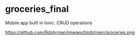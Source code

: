 # groceries_final

Mobile app built in Ionic.
CRUD operations

https://github.com/Rdohrman/images/blob/main/groceries.png
